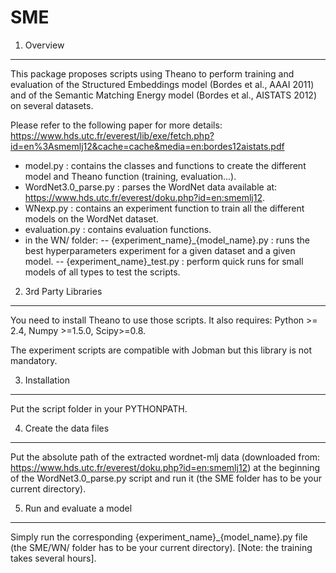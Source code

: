 SME
===

1. Overview
-----------------------------------------------------------------

This package proposes scripts using Theano to perform training and evaluation
of the Structured Embeddings model (Bordes et al., AAAI 2011) and of the
Semantic Matching Energy model (Bordes et al., AISTATS 2012) on several
datasets.

Please refer to the following paper for more details: 
https://www.hds.utc.fr/everest/lib/exe/fetch.php?id=en%3Asmemlj12&cache=cache&media=en:bordes12aistats.pdf

- model.py : contains the classes and functions to create the different model
             and Theano function (training, evaluation...).
- WordNet3.0_parse.py : parses the WordNet data available at:
                        https://www.hds.utc.fr/everest/doku.php?id=en:smemlj12.
- WNexp.py : contains an experiment function to train all the different models
             on the WordNet dataset.
- evaluation.py : contains evaluation functions.
- in the WN/ folder:
-- {experiment_name}_{model_name}.py : runs the best hyperparameters experiment
                                      for a given dataset and a given model.
-- {experiment_name}_test.py : perform quick runs for small models of all types
                              to test the scripts.


2. 3rd Party Libraries
-----------------------------------------------------------------

You need to install Theano to use those scripts. It also requires:
Python >= 2.4, Numpy >=1.5.0, Scipy>=0.8.

The experiment scripts are compatible with Jobman but this library is not
mandatory.


3. Installation
-----------------------------------------------------------------

Put the script folder in your PYTHONPATH.


4. Create the data files
-----------------------------------------------------------------

Put the absolute path of the extracted wordnet-mlj data (downloaded from:
https://www.hds.utc.fr/everest/doku.php?id=en:smemlj12) at the beginning of the
WordNet3.0_parse.py script and run it (the SME folder has to be your current
directory).

5. Run and evaluate a model
-----------------------------------------------------------------

Simply run the corresponding {experiment_name}_{model_name}.py file (the
SME/WN/ folder has to be your current directory).  [Note: the training takes
several hours].
